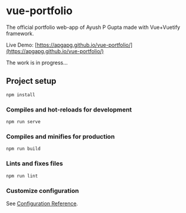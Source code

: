 # vue-portfolio

The official portfolio web-app of Ayush P Gupta made with Vue+Vuetify framework.

Live Demo: [https://apgapg.github.io/vue-portfolio/](https://apgapg.github.io/vue-portfolio/)

The work is in progress...

## Project setup
```
npm install
```

### Compiles and hot-reloads for development
```
npm run serve
```

### Compiles and minifies for production
```
npm run build
```

### Lints and fixes files
```
npm run lint
```

### Customize configuration
See [Configuration Reference](https://cli.vuejs.org/config/).

